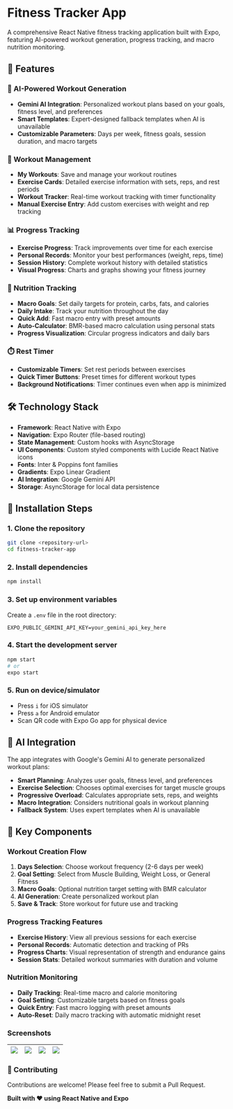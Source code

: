# Fitness Tracker App

A comprehensive React Native fitness tracking application built with Expo, featuring AI-powered workout generation, progress tracking, and macro nutrition monitoring.

## 🚀 Features

### 🤖 AI-Powered Workout Generation
- **Gemini AI Integration**: Personalized workout plans based on your goals, fitness level, and preferences
- **Smart Templates**: Expert-designed fallback templates when AI is unavailable
- **Customizable Parameters**: Days per week, fitness goals, session duration, and macro targets

### 💪 Workout Management
- **My Workouts**: Save and manage your workout routines
- **Exercise Cards**: Detailed exercise information with sets, reps, and rest periods
- **Workout Tracker**: Real-time workout tracking with timer functionality
- **Manual Exercise Entry**: Add custom exercises with weight and rep tracking

### 📊 Progress Tracking
- **Exercise Progress**: Track improvements over time for each exercise
- **Personal Records**: Monitor your best performances (weight, reps, time)
- **Session History**: Complete workout history with detailed statistics
- **Visual Progress**: Charts and graphs showing your fitness journey

### 🍎 Nutrition Tracking
- **Macro Goals**: Set daily targets for protein, carbs, fats, and calories
- **Daily Intake**: Track your nutrition throughout the day
- **Quick Add**: Fast macro entry with preset amounts
- **Auto-Calculator**: BMR-based macro calculation using personal stats
- **Progress Visualization**: Circular progress indicators and daily bars

### ⏱️ Rest Timer
- **Customizable Timers**: Set rest periods between exercises
- **Quick Timer Buttons**: Preset times for different workout types
- **Background Notifications**: Timer continues even when app is minimized

## 🛠️ Technology Stack

- **Framework**: React Native with Expo
- **Navigation**: Expo Router (file-based routing)
- **State Management**: Custom hooks with AsyncStorage
- **UI Components**: Custom styled components with Lucide React Native icons
- **Fonts**: Inter & Poppins font families
- **Gradients**: Expo Linear Gradient
- **AI Integration**: Google Gemini API
- **Storage**: AsyncStorage for local data persistence

## 📱 Installation Steps

### 1. Clone the repository
```bash
git clone <repository-url>
cd fitness-tracker-app
```

### 2. Install dependencies
```bash
npm install
```

### 3. Set up environment variables
Create a `.env` file in the root directory:
```
EXPO_PUBLIC_GEMINI_API_KEY=your_gemini_api_key_here
```

### 4. Start the development server
```bash
npm start
# or
expo start
```

### 5. Run on device/simulator
- Press `i` for iOS simulator
- Press `a` for Android emulator
- Scan QR code with Expo Go app for physical device

## 🤖 AI Integration

The app integrates with Google's Gemini AI to generate personalized workout plans:

- **Smart Planning**: Analyzes user goals, fitness level, and preferences
- **Exercise Selection**: Chooses optimal exercises for target muscle groups
- **Progressive Overload**: Calculates appropriate sets, reps, and weights
- **Macro Integration**: Considers nutritional goals in workout planning
- **Fallback System**: Uses expert templates when AI is unavailable

## 🔧 Key Components

### Workout Creation Flow
1. **Days Selection**: Choose workout frequency (2-6 days per week)
2. **Goal Setting**: Select from Muscle Building, Weight Loss, or General Fitness
3. **Macro Goals**: Optional nutrition target setting with BMR calculator
4. **AI Generation**: Create personalized workout plan
5. **Save & Track**: Store workout for future use and tracking

### Progress Tracking Features
- **Exercise History**: View all previous sessions for each exercise
- **Personal Records**: Automatic detection and tracking of PRs
- **Progress Charts**: Visual representation of strength and endurance gains
- **Session Stats**: Detailed workout summaries with duration and volume

### Nutrition Monitoring
- **Daily Tracking**: Real-time macro and calorie monitoring
- **Goal Setting**: Customizable targets based on fitness goals
- **Quick Entry**: Fast macro logging with preset amounts
- **Auto-Reset**: Daily macro tracking with automatic midnight reset

### Screenshots

| ![](https://github.com/user-attachments/assets/cac7e840-0b39-4af6-bdd4-c60b920feadf) | ![](https://github.com/user-attachments/assets/8e76b8cc-7181-417d-9dff-448b7e36dc6b) | ![](https://github.com/user-attachments/assets/8e6a1407-fbb4-4175-aa94-e482f7b45833) | ![](https://github.com/user-attachments/assets/b81e250f-ad0c-4ea3-9bb0-b42f0094a31e) |
|---|---|---|---|

### 🤝 Contributing
Contributions are welcome! Please feel free to submit a Pull Request.

**Built with ❤️ using React Native and Expo**
